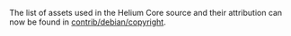 The list of assets used in the Helium Core source and their attribution can now be found in [contrib/debian/copyright](../contrib/debian/copyright).
